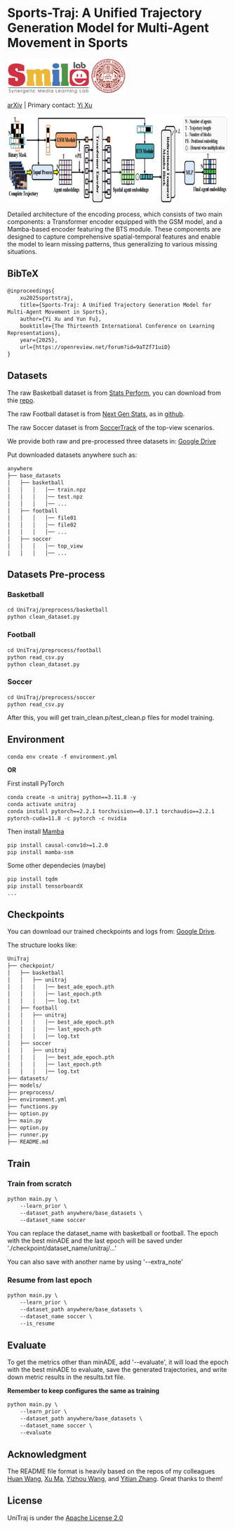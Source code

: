 # Sports-Traj: A Unified Trajectory Generation Model for Multi-Agent Movement in Sports


<div align="left">
    <a><img src="images/smile.png"  height="80px" ></a>
    <a><img src="images/neu.png"  height="80px" ></a>
</div>

[arXiv](https://arxiv.org/abs/2405.17680) | Primary contact: [Yi Xu](xu.yi@northeastern.edu)

<div align="center">
  <img src="images/encoder.png" width="1000px" height="200px">
</div>

Detailed architecture of the encoding process, which consists of two main components: a Transformer encoder equipped with the GSM model, and a Mamba-based encoder featuring the BTS module. These components are designed to capture comprehensive spatial-temporal features and enable the model to learn missing patterns, thus generalizing to various missing situations.

## BibTeX
```
@inproceedings{
    xu2025sportstraj,
    title={Sports-Traj: A Unified Trajectory Generation Model for Multi-Agent Movement in Sports},
    author={Yi Xu and Yun Fu},
    booktitle={The Thirteenth International Conference on Learning Representations},
    year={2025},
    url={https://openreview.net/forum?id=9aTZf71uiD}
}
```

## Datasets
The raw Basketball dataset is from [Stats Perform](https://www.statsperform.com/artificial-intelligence-in-sport/), you can download from thie [repo](https://github.com/ezhan94/calibratable-style-consistency?tab=readme-ov-file).

The raw Football dataset is from [Next Gen Stats](https://nextgenstats.nfl.com/), as in [github](https://github.com/nfl-football-ops/Big-Data-Bowl).

The raw Soccer dataset is from [SoccerTrack](https://github.com/AtomScott/SportsLabKit) of the top-view scenarios.

We provide both raw and pre-processed three datasets in: [Google Drive](https://drive.google.com/drive/folders/1xDL6ymd9PFx4ZP7iyn3QP7vk24Tb2uHm?usp=sharing)

Put downloaded datasets anywhere such as:
```
anywhere
├── base_datasets
│   ├── basketball
│   │   │   │── train.npz
│   │   │   │── test.npz
│   │   │   │── ...
│   ├── football
│   │   │   │── file01
│   │   │   │── file02
│   │   │   │── ...
│   ├── soccer
│   │   │   │── top_view
│   │   │   │── ...

```

## Datasets Pre-process
### Basketball
```
cd UniTraj/preprocess/basketball
python clean_dataset.py
```
### Football
```
cd UniTraj/preprocess/football
python read_csv.py
python clean_dataset.py
```

### Soccer
```
cd UniTraj/preprocess/soccer
python read_csv.py
```
After this, you will get train_clean.p/test_clean.p files for model training.

## Environment
```
conda env create -f environment.yml
```
**OR**

First install PyTorch
```
conda create -n unitraj python==3.11.8 -y
conda activate unitraj
conda install pytorch==2.2.1 torchvision==0.17.1 torchaudio==2.2.1 pytorch-cuda=11.8 -c pytorch -c nvidia
```

Then install [Mamba](https://github.com/state-spaces/mamba) 
```
pip install causal-conv1d>=1.2.0
pip install mamba-ssm
```

Some other dependecies (maybe)
```
pip install tqdm
pip install tensorboardX
...
```


## Checkpoints
You can download our trained checkpoints and logs from:
[Google Drive](https://drive.google.com/drive/folders/1xDL6ymd9PFx4ZP7iyn3QP7vk24Tb2uHm?usp=sharing).

The structure looks like:
```
UniTraj
├── checkpoint/
│   ├── basketball
│   │   ├── unitraj
│   │   │   │── best_ade_epoch.pth
│   │   │   │── last_epoch.pth
│   │   │   │── log.txt
│   ├── football
│   │   ├── unitraj
│   │   │   │── best_ade_epoch.pth
│   │   │   │── last_epoch.pth
│   │   │   │── log.txt
│   ├── soccer
│   │   ├── unitraj
│   │   │   │── best_ade_epoch.pth
│   │   │   │── last_epoch.pth
│   │   │   │── log.txt
├── datasets/
├── models/
├── preprocess/
├── environment.yml
├── functions.py
├── option.py
├── main.py
├── option.py
├── runner.py
├── README.md
```

## Train
### Train from scratch
```
python main.py \
    --learn_prior \
    --dataset_path anywhere/base_datasets \
    --dataset_name soccer
```
You can replace the dataset_name with basketball or football.
The epoch with the best minADE and the last epoch will be saved under './checkpoint/dataset_name/unitraj/...'

You can also save with another name by using '--extra_note'

### Resume from last epoch
```
python main.py \
    --learn_prior \
    --dataset_path anywhere/base_datasets \
    --dataset_name soccer \
    --is_resume
```

## Evaluate
To get the metrics other than minADE, add '--evaluate', it will load the epoch with the best minADE to evaluate, save the generated trajectories, and write down metric results in the results.txt file.

**Remember to keep configures the same as training**
```
python main.py \
    --learn_prior \
    --dataset_path anywhere/base_datasets \
    --dataset_name soccer \
    --evaluate
```

## Acknowledgment
The README file format is heavily based on the repos of my colleagues [Huan Wang](https://github.com/MingSun-Tse), [Xu Ma](https://github.com/ma-xu), [Yizhou Wang](https://github.com/wyzjack), and [Yitian Zhang](https://github.com/BeSpontaneous). Great thanks to them!

## License
UniTraj is under the [Apache License 2.0](https://github.com/colorfulfuture/UniTraj-pytorch/blob/main/LICENSE.txt)